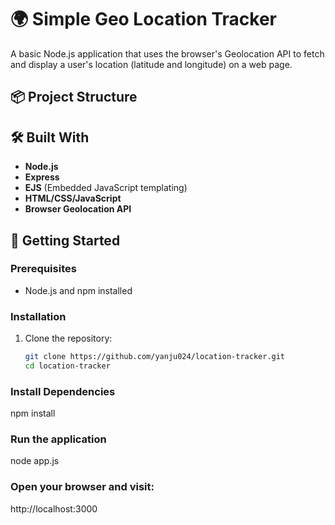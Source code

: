 # 🌍 Simple Geo Location Tracker

A basic Node.js application that uses the browser's Geolocation API to fetch and display a user's location (latitude and longitude) on a web page.

## 📦 Project Structure



## 🛠️ Built With

- **Node.js**
- **Express**
- **EJS** (Embedded JavaScript templating)
- **HTML/CSS/JavaScript**
- **Browser Geolocation API**

## 🚀 Getting Started

### Prerequisites

- Node.js and npm installed

### Installation

1. Clone the repository:

   ```bash
   git clone https://github.com/yanju024/location-tracker.git
   cd location-tracker
### Install Dependencies 
  
   npm install

### Run the application
  
  node app.js

### Open your browser and visit:
  
  http://localhost:3000

